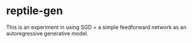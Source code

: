 # reptile-gen

This is an experiment in using SGD + a simple feedforward network as an autoregressive generative model.
